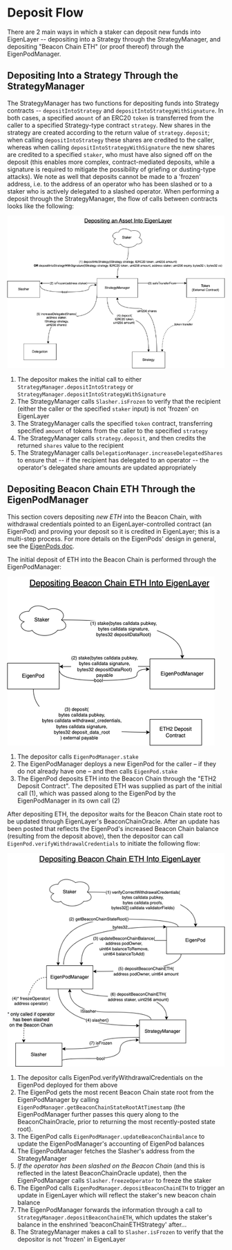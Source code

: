 
# Deposit Flow

There are 2 main ways in which a staker can deposit new funds into EigenLayer -- depositing into a Strategy through the StrategyManager, and depositing "Beacon Chain ETH" (or proof thereof) through the EigenPodManager.

## Depositing Into a Strategy Through the StrategyManager
The StrategyManager has two functions for depositing funds into Strategy contracts -- `depositIntoStrategy` and `depositIntoStrategyWithSignature`. In both cases, a specified `amount` of an ERC20 `token` is transferred from the caller to a specified Strategy-type contract `strategy`. New shares in the strategy are created according to the return value of `strategy.deposit`; when calling `depositIntoStrategy` these shares are credited to the caller, whereas when calling `depositIntoStrategyWithSignature` the new shares are credited to a specified `staker`, who must have also signed off on the deposit (this enables more complex, contract-mediated deposits, while a signature is required to mitigate the possibility of griefing or dusting-type attacks).
We note as well that deposits cannot be made to a 'frozen' address, i.e. to the address of an operator who has been slashed or to a staker who is actively delegated to a slashed operator.
When performing a deposit through the StrategyManager, the flow of calls between contracts looks like the following:

![Depositing Into EigenLayer Through the StrategyManager -- Contract Flow](images/EL_depositing.png?raw=true "Title")

1. The depositor makes the initial call to either `StrategyManager.depositIntoStrategy` or `StrategyManager.depositIntoStrategyWithSignature`
2. The StrategyManager calls `Slasher.isFrozen` to verify that the recipient (either the caller or the specified `staker` input) is not 'frozen' on EigenLayer
3. The StrategyManager calls the specified `token` contract, transferring specified `amount` of tokens from the caller to the specified `strategy`
4. The StrategyManager calls `strategy.deposit`, and then credits the returned `shares` value to the recipient
5. The StrategyManager calls `DelegationManager.increaseDelegatedShares` to ensure that -- if the recipient has delegated to an operator -- the operator's delegated share amounts are updated appropriately

## Depositing Beacon Chain ETH Through the EigenPodManager
This section covers depositing *new ETH* into the Beacon Chain, with withdrawal credentials pointed to an EigenLayer-controlled contract (an EigenPod) and proving your deposit so it is credited in EigenLayer; this is a multi-step process. For more details on the EigenPods' design in general, see the [EigenPods doc](./EigenPods.md).

The initial deposit of ETH into the Beacon Chain is performed through the EigenPodManager:

![Depositing ETH Into the Beacon Chain Through the EigenPodManager](images/EL_depositing_BeaconChainETH.png?raw=true "Title")

1. The depositor calls `EigenPodManager.stake`
2. The EigenPodManager deploys a new EigenPod for the caller – if they do not already have one – and then calls `EigenPod.stake`
3. The EigenPod deposits ETH into the Beacon Chain through the "ETH2 Deposit Contract". The deposited ETH was supplied as part of the initial call (1), which was passed along to the EigenPod by the EigenPodManager in its own call (2)

After depositing ETH, the depositor waits for the Beacon Chain state root to be updated through EigenLayer's BeaconChainOracle. After an update has been posted that reflects the EigenPod's increased Beacon Chain balance (resulting from the deposit above), then the depositor can call `EigenPod.verifyWithdrawalCredentials` to initiate the following flow:

![Depositing ETH Into the Beacon Chain Through the EigenPodManager Part 2](images/EL_depositing_BeaconChainETH_2.png?raw=true "Title")

1. The depositor calls EigenPod.verifyWithdrawalCredentials on the EigenPod deployed for them above
2. The EigenPod gets the most recent Beacon Chain state root from the EigenPodManager by calling `EigenPodManager.getBeaconChainStateRootAtTimestamp` (the EigenPodManager further passes this query along to the BeaconChainOracle, prior to returning the most recently-posted state root).
3. The EigenPod calls `EigenPodManager.updateBeaconChainBalance` to update the EigenPodManager's accounting of EigenPod balances
4. The EigenPodManager fetches the Slasher's address from the StrategyManager
4. *If the operator has been slashed on the Beacon Chain* (and this is reflected in the latest BeaconChainOracle update), then the EigenPodManager calls `Slasher.freezeOperator` to freeze the staker
5. The EigenPod calls `EigenPodManager.depositBeaconChainETH` to trigger an update in EigenLayer which will reflect the staker's new beacon chain balance
6. The EigenPodManager forwards the information through a call to `StrategyManager.depositBeaconChainETH`, which updates the staker's balance in the enshrined 'beaconChainETHStrategy' after...
7. The StrategyManager makes a call to `Slasher.isFrozen` to verify that the depositor is not 'frozen' in EigenLayer
